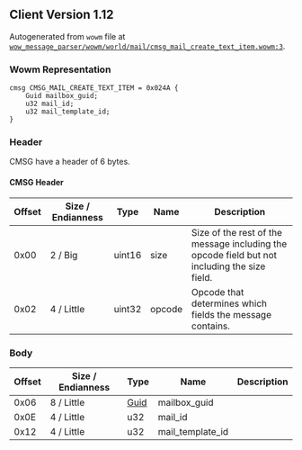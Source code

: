 ## Client Version 1.12

Autogenerated from `wowm` file at [`wow_message_parser/wowm/world/mail/cmsg_mail_create_text_item.wowm:3`](https://github.com/gtker/wow_messages/tree/main/wow_message_parser/wowm/world/mail/cmsg_mail_create_text_item.wowm#L3).

### Wowm Representation
```rust,ignore
cmsg CMSG_MAIL_CREATE_TEXT_ITEM = 0x024A {
    Guid mailbox_guid;
    u32 mail_id;
    u32 mail_template_id;
}
```
### Header
CMSG have a header of 6 bytes.

#### CMSG Header
| Offset | Size / Endianness | Type   | Name   | Description |
| ------ | ----------------- | ------ | ------ | ----------- |
| 0x00   | 2 / Big           | uint16 | size   | Size of the rest of the message including the opcode field but not including the size field.|
| 0x02   | 4 / Little        | uint32 | opcode | Opcode that determines which fields the message contains.|
### Body
| Offset | Size / Endianness | Type | Name | Description |
| ------ | ----------------- | ---- | ---- | ----------- |
| 0x06 | 8 / Little | [Guid](../spec/packed-guid.md) | mailbox_guid |  |
| 0x0E | 4 / Little | u32 | mail_id |  |
| 0x12 | 4 / Little | u32 | mail_template_id |  |
